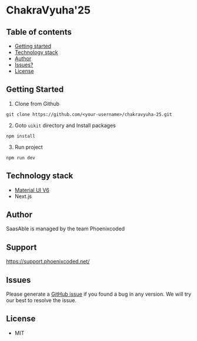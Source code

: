 # ChakraVyuha'25

## Table of contents

- [Getting started](#getting-started)
- [Technology stack](#technology-stack)
- [Author](#author)
- [Issues?](#issues)
- [License](#license)

## Getting Started

1. Clone from Github

```
git clone https://github.com/<your-username>/chakravyuha-25.git
```

2. Goto `uikit` directory and Install packages

```
npm install
```

3. Run project

```
npm run dev
```


## Technology stack

- [Material UI V6](https://mui.com/core/)
- Next.js

## Author

SaasAble is managed by the team Phoenixcoded

## Support

https://support.phoenixcoded.net/

## Issues

Please generate a [GitHub issue](https://github.com/phoenixcoded/saasable-ui/issues) if you found a bug in any version. We will try our best to resolve the issue.

## License

- MIT
